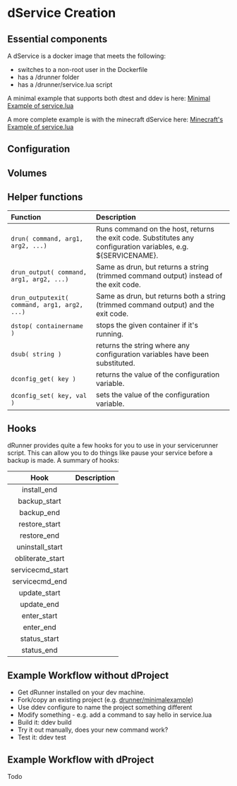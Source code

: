 # dService Creation

## Essential components

A dService is a docker image that meets the following:
* switches to a non-root user in the Dockerfile
* has a /drunner folder
* has a /drunner/service.lua script

A minimal example that supports both dtest and ddev is here:
[Minimal Example of service.lua](https://github.com/drunner/minimalexample/blob/master/drunner/service.lua)

A more complete example is with the minecraft dService here:
[Minecraft's Example of service.lua](https://github.com/drunner/minecraft/blob/master/drunner/service.lua)

## Configuration

## Volumes

## Helper functions
| Function         |   Description
|:----------------|:--------------|
| `drun( command, arg1, arg2, ...)` | Runs command on the host, returns the exit code. Substitutes any configuration variables, e.g. ${SERVICENAME}. |
| `drun_output( command, arg1, arg2, ...)` | Same as drun, but returns a string (trimmed command output) instead of the exit code. |
| `drun_outputexit( command, arg1, arg2, ...)` | Same as drun, but returns both a string (trimmed command output) and the exit code. |
| `dstop( containername )` | stops the given container if it's running. |
| `dsub( string )` | returns the string where any configuration variables have been substituted. |
| `dconfig_get( key )` | returns the value of the configuration variable. |
| `dconfig_set( key, val )` | sets the value of the configuration variable. |

## Hooks

dRunner provides quite a few hooks for you to use in your servicerunner script. This can allow you to do things like pause your service before a backup is made. A summary of hooks:

| Hook             |  Description
|:----------------:|:--------------:|
| install_end      | |
| backup_start     | |
| backup_end       | |
| restore_start    | |
| restore_end      | |
| uninstall_start  | |
| obliterate_start | |
| servicecmd_start | |
| servicecmd_end   | |
| update_start     | |
| update_end       | |
| enter_start      | |
| enter_end        | |
| status_start     | |
| status_end       | |


## Example Workflow without dProject

* Get dRunner installed on your dev machine.
* Fork/copy an existing project (e.g. [drunner/minimalexample](https://github.com/drunner/minimalexample))
* Use ddev configure to name the project something different
* Modify something - e.g. add a command to say hello in service.lua
* Build it: ddev build
* Try it out manually, does your new command work?
* Test it: ddev test


## Example Workflow with dProject

Todo
